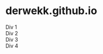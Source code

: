 # derwekk.github.io

<!DOCTYPE html>
<html>
    <head>
        <title>
            flexbox
        </title>
        <link rel= "stylesheet" type = "text/css" href = "style.css">
    </head>
    <body>
        <div id  = "container">
            <div id = "div1">
                Div 1
            </div>
            <div id = "div2">
                Div 2
            </div>
            <div id = "div3">
                Div 3
            </div>
            <div id = "div4">
                Div 4
            </div>
        </div>
    </body>
</html>
